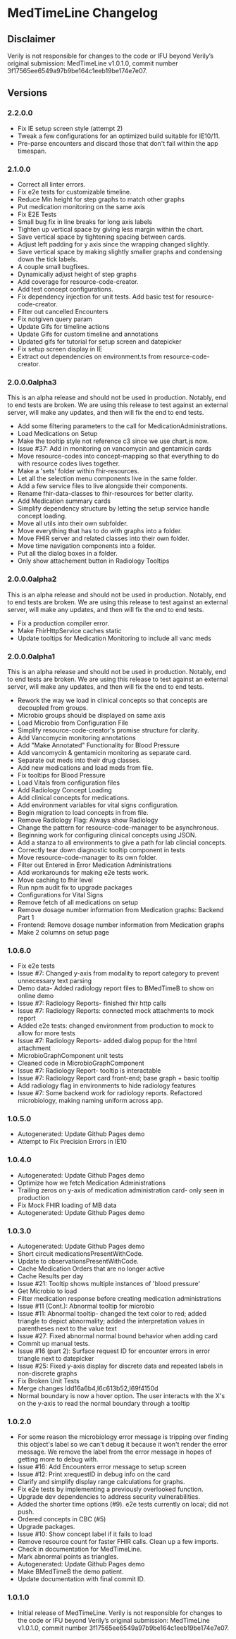# MedTimeLine Changelog

## Disclaimer
Verily is not responsible for changes to the code or IFU beyond Verily’s
original submission: MedTimeLine v1.0.1.0, commit number 3f17565ee6549a97b9be164c1eeb19be174e7e07.

## Versions

### 2.2.0.0
* Fix IE setup screen style (attempt 2)
* Tweak a few configurations for an optimized build suitable for IE10/11.
* Pre-parse encounters and discard those that don't fall within the app timespan.

### 2.1.0.0

* Correct all linter errors.
* Fix e2e tests for customizable timeline.
* Reduce Min height for step graphs to match other graphs
* Put medication monitoring on the same axis
* Fix E2E Tests
* Small bug fix in line breaks for long axis labels
* Tighten up vertical space by giving less margin within the chart.
* Save vertical space by tightening spacing between cards.
* Adjust left padding for y axis since the wrapping changed slightly.
* Save vertical space by making slightly smaller graphs and condensing down the tick labels.
* A couple small bugfixes.
* Dynamically adjust height of step graphs
* Add coverage for resource-code-creator.
* Add test concept configurations.
* Fix dependency injection for unit tests. Add basic test for resource-code-creator.
* Filter out cancelled Encounters
* Fix notgiven query param
* Update Gifs for timeline actions
* Update Gifs for custom timeline and annotations
* Updated gifs for tutorial for setup screen and datepicker
* Fix setup screen display in IE
* Extract out dependencies on environment.ts from resource-code-creator.

### 2.0.0.0alpha3

This is an alpha release and should not be used in production. Notably, end to end tests are
broken. We are using this release to test against an external server, will make any updates,
and then will fix the end to end tests.

* Add some filtering parameters to the call for MedicationAdministrations.
* Load Medications on Setup
* Make the tooltip style not reference c3 since we use chart.js now.
* Issue #37: Add in monitoring on vancomycin and gentamicin cards
* Move resource-codes into concept-mapping so that everything to do with resource codes lives together.
* Make a 'sets' folder within fhir-resources.
* Let all the selection menu components live in the same folder.
* Add a few service files to live alongside their components.
* Rename fhir-data-classes to fhir-resources for better clarity.
* Add Medication summary cards
* Simplify dependency structure by letting the setup service handle concept loading.
* Move all utils into their own subfolder.
* Move everything that has to do with graphs into a folder.
* Move FHIR server and related classes into their own folder.
* Move time navigation components into a folder.
* Put all the dialog boxes in a folder.
* Only show attachement button in Radiology Tooltips


### 2.0.0.0alpha2

This is an alpha release and should not be used in production. Notably, end to end tests are
broken. We are using this release to test against an external server, will make any updates,
and then will fix the end to end tests.

* Fix a production compiler error.
* Make FhirHttpService caches static
* Update tooltips for Medication Monitoring to include all vanc meds


### 2.0.0.0alpha1

This is an alpha release and should not be used in production. Notably, end to end tests are
broken. We are using this release to test against an external server, will make any updates,
and then will fix the end to end tests.

* Rework the way we load in clinical concepts so that concepts are decoupled from groups.
* Microbio groups should be displayed on same axis
* Load Microbio from Configuration File
* Simplify resource-code-creator's promise structure for clarity.
* Add Vancomycin monitoring annotations
* Add "Make Annotated" Functionality for Blood Pressure
* Add vancomycin & gentamicin monitoring as separate card.
* Separate out meds into their drug classes.
* Add new medications and load meds from file.
* Fix tooltips for Blood Pressure
* Load Vitals from configuration files
* Add Radiology Concept Loading
* Add clinical concepts for medications.
* Add environment variables for vital signs configuration.
* Begin migration to load concepts in from file.
* Remove Radiology Flag: Always show Radiology
* Change the pattern for resource-code-manager to be asynchronous.
* Beginning work for configuring clinical concepts using JSON.
* Add a stanza to all environments to give a path for lab clincial concepts.
* Correctly tear down diagnostic tooltip component in tests
* Move resource-code-manager to its own folder.
* Filter out Entered in Error Medication Administrations
* Add workarounds for making e2e tests work.
* Move caching to fhir level
* Run npm audit fix to upgrade packages
* Configurations for Vital Signs
* Remove fetch of all medications on setup
* Remove dosage number information from Medication graphs: Backend Part 1
* Frontend: Remove dosage number information from Medication graphs
* Make 2 columns on setup page


### 1.0.6.0
* Fix e2e tests
* Issue #7: Changed y-axis from modality to report category to prevent unnecessary text parsing
* Demo data- Added radiology report files to BMedTimeB to show on online demo
* Issue #7: Radiology Reports- finished fhir http calls
* Issue #7: Radiology Reports: connected mock attachments to mock report
* Added e2e tests: changed environment from production to mock to allow for more tests
* Issue #7: Radiology Reports- added dialog popup for the html attachment
* MicrobioGraphComponent unit tests
* Cleaned code in MicrobioGraphComponent
* Issue #7: Radiology Report- tooltip is interactable
* Issue #7: Radiology Report card front-end; base graph + basic tooltip
* Add radiology flag in environments to hide radiology features
* Issue #7: Some backend work for radiology reports. Refactored microbiology, making naming uniform across app.

### 1.0.5.0
* Autogenerated: Update Github Pages demo
* Attempt to Fix Precision Errors in IE10

### 1.0.4.0
* Autogenerated: Update Github Pages demo
* Optimize how we fetch Medication Administrations
* Trailing zeros on y-axis of medication administration card- only seen in production
* Fix Mock FHIR loading of MB data
* Autogenerated: Update Github Pages demo

### 1.0.3.0
* Autogenerated: Update Github Pages demo
* Short circuit medicationsPresentWithCode.
* Update to observationsPresentWithCode.
* Cache Medication Orders that are no longer active
* Cache Results per day
* Issue #21: Tooltip shows multiple instances of 'blood pressure'
* Get Microbio to load
* Filter medication response before creating medication administrations
* Issue #11 (Cont.): Abnormal tooltip for microbio
* Issue #11: Abnormal tooltip- changed the text color to red; added triangle to depict abnormality; added the interpretation values in parentheses next to the value text
* Issue #27: Fixed abnormal normal bound behavior when adding card
* Commit up manual tests.
* Issue #16 (part 2): Surface request ID for encounter errors in error triangle next to datepicker
* Issue #25: Fixed y-axis display for discrete data and repeated labels in non-discrete graphs
* Fix Broken Unit Tests
* Merge changes Idd16a6b4,I6c613b52,I69f4150d
* Normal boundary is now a hover option. The user interacts with the X's on the y-axis to read the normal boundary through a tooltip

### 1.0.2.0
* For some reason the microbiology error message is tripping over finding this object's label so we can't debug it because it won't render the error message. We remove the label from the error message in hopes of getting more to debug with.
* Issue #16: Add Encounters error message to setup screen
* Issue #12: Print xrequestID in debug info on the card
* Clarify and simplify display range calculations for graphs.
* Fix e2e tests by implementing a previously overlooked function.
* Upgrade dev dependencies to address security vulnerabilities.
* Added the shorter time options (#9). e2e tests currently on local; did not push.
* Ordered concepts in CBC (#5)
* Upgrade packages.
* Issue #10: Show concept label if it fails to load
* Remove resource count for faster FHIR calls. Clean up a few imports.
* Check in documentation for MedTimeLine.
* Mark abnormal points as triangles.
* Autogenerated: Update Github Pages demo
* Make BMedTimeB the demo patient.
* Update documentation with final commit ID.

### 1.0.1.0
* Initial release of MedTimeLine. Verily is not responsible for changes to the code or IFU beyond Verily’s
original submission: MedTimeLine v1.0.1.0, commit number 3f17565ee6549a97b9be164c1eeb19be174e7e07.
